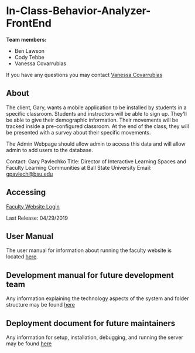 # In-Class-Behavior-Analyzer-FrontEnd

**Team members:**
  
  * Ben Lawson
  * Cody Tebbe
  * Vanessa Covarrubias

If you have any questions you may contact [Vanessa Covarrubias](mailto:vmcovarrubia@bsu.edu)  

## About

The client, Gary, wants a mobile application to be installed by students in a specific classroom. Students and instructors will be able to sign up. They'll be able to give their demographic information. Their movements will be tracked inside a pre-configured classroom. At the end of the class, they will be presented with a survey about their specific movements. 

The Admin Webpage should allow admin to access this data and will allow admin to add users to the database.

Contact: Gary Pavlechko
Title: Director of Interactive Learning Spaces and Faculty Learning Communities at Ball State University
Email: gpavlech@bsu.edu

## Accessing
[Faculty Website Login](http://icba.us-east-2.elasticbeanstalk.com/accounts/login/?next=/faculty/)

Last Release: 04/29/2019

## User Manual
The user manual for information about running the faculty website is located [here](https://github.com/Tebbee/In-Class-Behavior-Analyzer-FrontEnd/blob/master/User%20Manual/Faculty%20Site%20User%20Manual.md).

## Development manual for future development team
Any information explaining the technology aspects of the system and folder structure may be found [here](https://github.com/KarlMarx4701/In-Class-Behavior-Analyzer-Backend/blob/master/Documentation/DEVELOPMENT_MANUAL.md)

## Deployment document for future maintainers
Any information for setup, installation, debugging, and running the server may be found [here](https://github.com/KarlMarx4701/In-Class-Behavior-Analyzer-Backend/blob/master/Documentation/USER_MANUAL.md)
